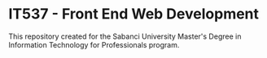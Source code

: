 # IT537 - Front End Web Development

This repository created for the Sabanci University Master's Degree in Information Technology for Professionals program. 